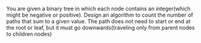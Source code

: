 You are given a binary tree in which each node contains an integer(which might be negative or positive).
Design an algorithm to count the number of paths that sum to a given value. The path does not need to start or end at 
the root or leaf, but it must go downwards(traveling only from parent nodes to children nodes)